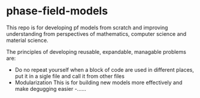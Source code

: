 # phase-field-models

This repo is for developing pf models from scratch and improving understanding from perspectives of mathematics, computer science and material science.

The principles of developing reusable, expandable, managable problems are:

- Do no repeat yourself
  when a block of code are used in different places, put it in a sigle file and call it from other files
- Modularization
  This is for building new models more effectively and make degugging easier
  -......
